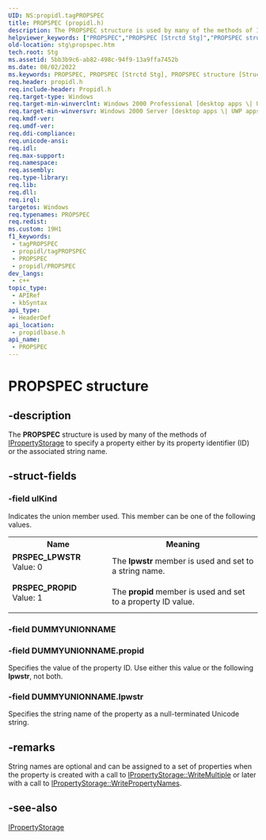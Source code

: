 ```yaml
---
UID: NS:propidl.tagPROPSPEC
title: PROPSPEC (propidl.h)
description: The PROPSPEC structure is used by many of the methods of IPropertyStorage to specify a property either by its property identifier (ID) or the associated string name. 
helpviewer_keywords: ["PROPSPEC","PROPSPEC [Strctd Stg]","PROPSPEC structure [Structured Storage]","PRSPEC_LPWSTR","PRSPEC_PROPID","_stg_propspec","propidlbase/PROPSPEC","stg.propspec","tagPROPSPEC"]
old-location: stg\propspec.htm
tech.root: Stg
ms.assetid: 5bb3b9c6-ab82-498c-94f9-13a9ffa7452b
ms.date: 08/02/2022
ms.keywords: PROPSPEC, PROPSPEC [Strctd Stg], PROPSPEC structure [Structured Storage], PRSPEC_LPWSTR, PRSPEC_PROPID, _stg_propspec, propidlbase/PROPSPEC, stg.propspec, tagPROPSPEC
req.header: propidl.h
req.include-header: Propidl.h
req.target-type: Windows
req.target-min-winverclnt: Windows 2000 Professional [desktop apps \| UWP apps]
req.target-min-winversvr: Windows 2000 Server [desktop apps \| UWP apps]
req.kmdf-ver: 
req.umdf-ver: 
req.ddi-compliance: 
req.unicode-ansi: 
req.idl: 
req.max-support: 
req.namespace: 
req.assembly: 
req.type-library: 
req.lib: 
req.dll: 
req.irql: 
targetos: Windows
req.typenames: PROPSPEC
req.redist: 
ms.custom: 19H1
f1_keywords:
 - tagPROPSPEC
 - propidl/tagPROPSPEC
 - PROPSPEC
 - propidl/PROPSPEC
dev_langs:
 - c++
topic_type:
 - APIRef
 - kbSyntax
api_type:
 - HeaderDef
api_location:
 - propidlbase.h
api_name:
 - PROPSPEC
---
```


# PROPSPEC structure


## -description

The 
<b>PROPSPEC</b> structure is used by many of the methods of 
<a href="/windows/desktop/api/propidl/nn-propidl-ipropertystorage">IPropertyStorage</a> to specify a property either by its property identifier (ID) or the associated string name.

## -struct-fields

### -field ulKind

Indicates the union member used. This member can be one of the following values.

<table>
<tr>
<th>Name</th>
<th>Meaning</th>
</tr>
<tr>
<td width="40%"><a id="PRSPEC_LPWSTR"></a><a id="prspec_lpwstr"></a><dl>
<dt><b>PRSPEC_LPWSTR</b></dt>
<dt>Value:  0</dt>
</dl>
</td>
<td width="60%">
The <b>lpwstr</b> member is used and set to a string name.

</td>
</tr>
<tr>
<td width="40%"><a id="PRSPEC_PROPID"></a><a id="prspec_propid"></a><dl>
<dt><b>PRSPEC_PROPID</b></dt>
<dt>Value:  1</dt>
</dl>
</td>
<td width="60%">
The <b>propid</b> member is used and set to a property ID value.

</td>
</tr>
</table>

### -field DUMMYUNIONNAME

### -field DUMMYUNIONNAME.propid

Specifies the value of the property ID. Use either this value or the following <b>lpwstr</b>, not both.

### -field DUMMYUNIONNAME.lpwstr

Specifies the string name of the property as a null-terminated Unicode string.

## -remarks

String names are optional and can be assigned to a set of properties when the property is created with a call to <a href="/windows/desktop/api/propidl/nf-propidl-ipropertystorage-writemultiple">IPropertyStorage::WriteMultiple</a> or later with a call to <a href="/windows/desktop/api/propidl/nf-propidl-ipropertystorage-writepropertynames">IPropertyStorage::WritePropertyNames</a>.

## -see-also

<a href="/windows/desktop/api/propidl/nn-propidl-ipropertystorage">IPropertyStorage</a>
